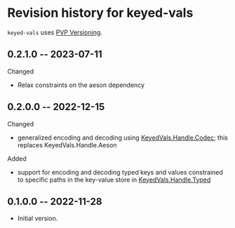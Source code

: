 # Revision history for keyed-vals

`keyed-vals` uses [PVP Versioning][1].

## 0.2.1.0 -- 2023-07-11

Changed

* Relax constraints on the aeson dependency

## 0.2.0.0 -- 2022-12-15

Changed

* generalized encoding and decoding using [KeyedVals.Handle.Codec][]; this
  replaces KeyedVals.Handle.Aeson


Added

* support for encoding and decoding typed keys and values constrained to
  specific paths in the key-value store in [KeyedVals.Handle.Typed][]

## 0.1.0.0 -- 2022-11-28

* Initial version.

[1]: https://pvp.haskell.org
[KeyedVals.Handle.Typed]: https://hackage.haskell.org/package/keyed-vals/docs/KeyedVals-Handle.Typed.html
[KeyedVals.Handle.Codec]: https://hackage.haskell.org/package/keyed-vals/docs/KeyedVals-Handle.Codec.html
